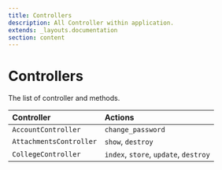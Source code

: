 ```yaml
---
title: Controllers
description: All Controller within application.
extends: _layouts.documentation
section: content
---
```

# Controllers

The list of controller and methods.

| Controller              | Actions                               |
| :---------------------- | :------------------------------------ |
| `AccountController`     | `change_password`                     |
| `AttachmentsController` | `show`, `destroy`                     |
| `CollegeController`     | `index`, `store`, `update`, `destroy` |